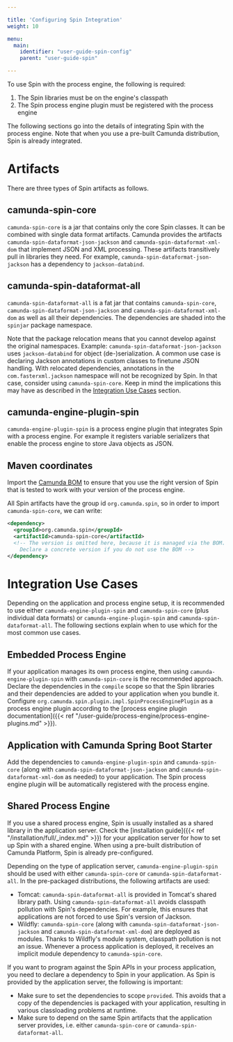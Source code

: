 ```yaml
---

title: 'Configuring Spin Integration'
weight: 10

menu:
  main:
    identifier: "user-guide-spin-config"
    parent: "user-guide-spin"

---
```


To use Spin with the process engine, the following is required:

1. The Spin libraries must be on the engine's classpath
1. The Spin process engine plugin must be registered with the process engine

The following sections go into the details of integrating Spin with the process engine. Note that when you use a pre-built Camunda distribution, Spin is already integrated.

# Artifacts

There are three types of Spin artifacts as follows.

## camunda-spin-core

`camunda-spin-core` is a jar that contains only the core Spin classes. It can be combined with single data format artifacts. Camunda provides the artifacts `camunda-spin-dataformat-json-jackson` and `camunda-spin-dataformat-xml-dom` that implement JSON and XML processing. These artifacts transitively pull in libraries they need. For example, `camunda-spin-dataformat-json-jackson` has a dependency to `jackson-databind`.

## camunda-spin-dataformat-all

`camunda-spin-dataformat-all` is a fat jar that contains `camunda-spin-core`, `camunda-spin-dataformat-json-jackson` and `camunda-spin-dataformat-xml-dom` as well as all their dependencies. The dependencies are shaded into the `spinjar` package namespace.

Note that the package relocation means that you cannot develop against the original namespaces. Example: `camunda-spin-dataformat-json-jackson` uses `jackson-databind` for object (de-)serialization. A common use case is declaring Jackson annotations in custom classes to finetune JSON handling. With relocated dependencies, annotations in the `com.fasterxml.jackson` namespace will not be recognized by Spin. In that case, consider using `camunda-spin-core`. Keep in mind the implications this may have as described in the [Integration Use Cases](#integration-use-cases) section.

## camunda-engine-plugin-spin

`camunda-engine-plugin-spin` is a process engine plugin that integrates Spin with a process engine. For example it registers variable serializers that enable the process engine to store Java objects as JSON.

## Maven coordinates

Import the [Camunda BOM](/get-started/apache-maven/) to ensure that you use the right version of Spin that is tested to work with your version of the process engine.

All Spin artifacts have the group id `org.camunda.spin`, so in order to import `camunda-spin-core`, we can write:

```xml
<dependency>
  <groupId>org.camunda.spin</groupId>
  <artifactId>camunda-spin-core</artifactId>
  <!-- The version is omitted here, because it is managed via the BOM.
    Declare a concrete version if you do not use the BOM -->
</dependency>
```

# Integration Use Cases

Depending on the application and process engine setup, it is recommended to use either `camunda-engine-plugin-spin` and `camunda-spin-core` (plus individual data formats) or `camunda-engine-plugin-spin` and `camunda-spin-dataformat-all`. The following sections explain when to use which for the most common use cases.

## Embedded Process Engine

If your application manages its own process engine, then using `camunda-engine-plugin-spin` with `camunda-spin-core` is the recommended approach. Declare the dependencies in the `compile` scope so that the Spin libraries and their dependencies are added to your application when you bundle it. Configure `org.camunda.spin.plugin.impl.SpinProcessEnginePlugin` as a process engine plugin according to the [process engine plugin documentation]({{< ref "/user-guide/process-engine/process-engine-plugins.md" >}}).

## Application with Camunda Spring Boot Starter

Add the dependencies to `camunda-engine-plugin-spin` and `camunda-spin-core` (along with `camunda-spin-dataformat-json-jackson` and `camunda-spin-dataformat-xml-dom` as needed) to your application. The Spin process engine plugin will be automatically registered with the process engine.

## Shared Process Engine

If you use a shared process engine, Spin is usually installed as a shared library in the application server. Check the [installation guide]({{< ref "/installation/full/_index.md" >}}) for your application server for how to set up Spin with a shared engine. When using a pre-built distribution of Camunda Platform, Spin is already pre-configured.

Depending on the type of application server, `camunda-engine-plugin-spin` should be used with either `camunda-spin-core` or `camunda-spin-dataformat-all`. In the pre-packaged distributions, the following artifacts are used:

* Tomcat: `camunda-spin-dataformat-all` is provided in Tomcat's shared library path. Using `camunda-spin-dataformat-all` avoids classpath pollution with Spin's dependencies. For example, this ensures that applications are not forced to use Spin's version of Jackson.
* Wildfly: `camunda-spin-core` (along with `camunda-spin-dataformat-json-jackson` and `camunda-spin-dataformat-xml-dom`) are deployed as modules. Thanks to Wildfly's module system, classpath pollution is not an issue. Whenever a process application is deployed, it receives an implicit module dependency to `camunda-spin-core`.

If you want to program against the Spin APIs in your process application, you need to declare a dependency to Spin in your application. As Spin is provided by the application server, the following is important:

* Make sure to set the dependencies to scope `provided`. This avoids that a copy of the dependencies is packaged with your application, resulting in various classloading problems at runtime.
* Make sure to depend on the same Spin artifacts that the application server provides, i.e. either `camunda-spin-core` or `camunda-spin-dataformat-all`.
